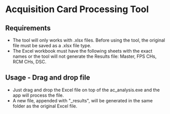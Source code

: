 # Acquisition Card Processing Tool

## Requirements
- The tool will only works with .xlsx files. Before using the tool, the original file must be saved as a .xlsx file type.
- The Excel workbook must have the following sheets with the exact names or the tool will not generate the Results file: Master, FPS CHs, RCM CHs, DSC. 

## Usage - Drag and drop file
- Just drag and drop the Excel file on top of the ac_analysis.exe and the app will process the file.
- A new file, appended with "_results", will be generated in the same folder as the original Excel file.
